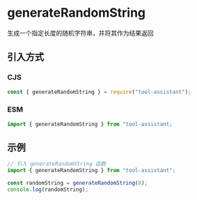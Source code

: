 # generateRandomString

生成一个指定长度的随机字符串，并将其作为结果返回

## 引入方式

### CJS

```javascript
const { generateRandomString } = require("tool-assistant");
```

### ESM

```javascript
import { generateRandomString } from "tool-assistant;
```

## 示例

```javascript
// 引入 generateRandomString 函数
import { generateRandomString } from "tool-assistant";

const randomString = generateRandomString(8);
console.log(randomString);
```

